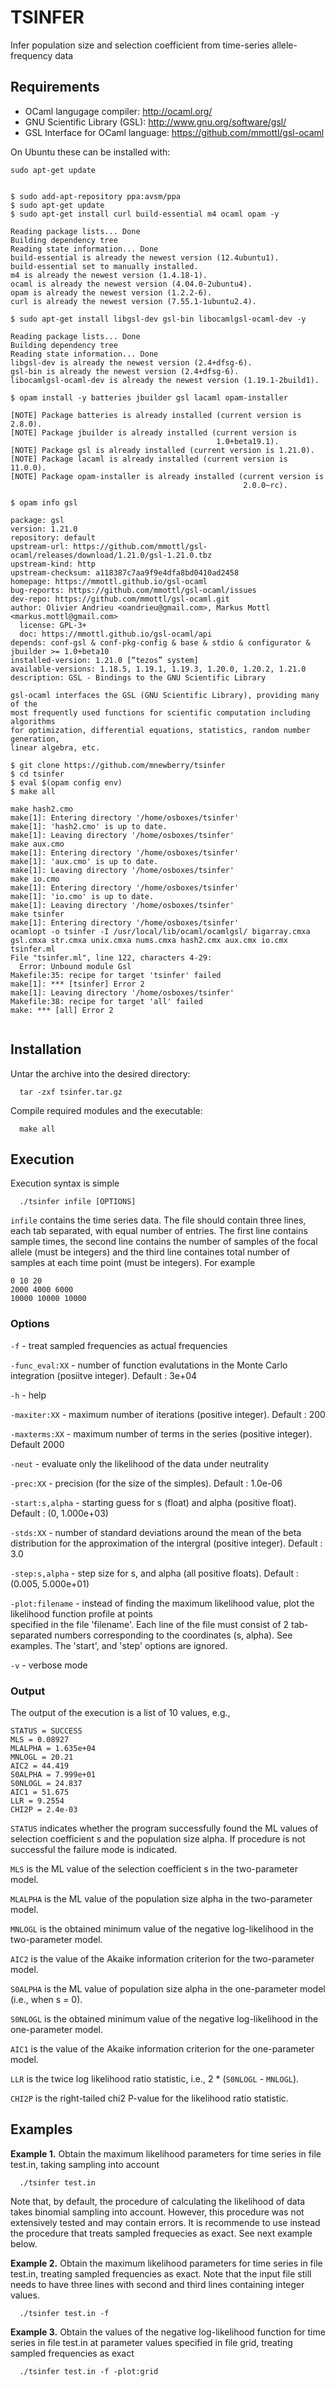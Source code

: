 # TSINFER

Infer population size and selection coefficient from time-series allele-frequency data


## Requirements
  * OCaml langugage compiler: http://ocaml.org/
  * GNU Scientific Library (GSL): http://www.gnu.org/software/gsl/
  * GSL Interface for OCaml language: https://github.com/mmottl/gsl-ocaml 
  
On Ubuntu these can be installed with:

```
sudo apt-get update


$ sudo add-apt-repository ppa:avsm/ppa
$ sudo apt-get update
$ sudo apt-get install curl build-essential m4 ocaml opam -y

Reading package lists... Done
Building dependency tree
Reading state information... Done
build-essential is already the newest version (12.4ubuntu1).
build-essential set to manually installed.
m4 is already the newest version (1.4.18-1).
ocaml is already the newest version (4.04.0-2ubuntu4).
opam is already the newest version (1.2.2-6).
curl is already the newest version (7.55.1-1ubuntu2.4).

$ sudo apt-get install libgsl-dev gsl-bin libocamlgsl-ocaml-dev -y

Reading package lists... Done
Building dependency tree
Reading state information... Done
libgsl-dev is already the newest version (2.4+dfsg-6).
gsl-bin is already the newest version (2.4+dfsg-6).
libocamlgsl-ocaml-dev is already the newest version (1.19.1-2build1).

$ opam install -y batteries jbuilder gsl lacaml opam-installer

[NOTE] Package batteries is already installed (current version is 2.8.0).
[NOTE] Package jbuilder is already installed (current version is
                                              1.0+beta19.1).
[NOTE] Package gsl is already installed (current version is 1.21.0).
[NOTE] Package lacaml is already installed (current version is 11.0.0).
[NOTE] Package opam-installer is already installed (current version is
                                                    2.0.0~rc).

$ opam info gsl

package: gsl
version: 1.21.0
repository: default
upstream-url: https://github.com/mmottl/gsl-ocaml/releases/download/1.21.0/gsl-1.21.0.tbz
upstream-kind: http
upstream-checksum: a118387c7aa9f9e4dfa8bd0410ad2458
homepage: https://mmottl.github.io/gsl-ocaml
bug-reports: https://github.com/mmottl/gsl-ocaml/issues
dev-repo: https://github.com/mmottl/gsl-ocaml.git
author: Olivier Andrieu <oandrieu@gmail.com>, Markus Mottl <markus.mottl@gmail.com>
  license: GPL-3+
  doc: https://mmottl.github.io/gsl-ocaml/api
depends: conf-gsl & conf-pkg-config & base & stdio & configurator & jbuilder >= 1.0+beta10
installed-version: 1.21.0 [“tezos” system]
available-versions: 1.18.5, 1.19.1, 1.19.3, 1.20.0, 1.20.2, 1.21.0
description: GSL - Bindings to the GNU Scientific Library

gsl-ocaml interfaces the GSL (GNU Scientific Library), providing many of the
most frequently used functions for scientific computation including algorithms
for optimization, differential equations, statistics, random number generation,
linear algebra, etc.

$ git clone https://github.com/mnewberry/tsinfer   
$ cd tsinfer
$ eval $(opam config env)
$ make all

make hash2.cmo
make[1]: Entering directory '/home/osboxes/tsinfer'
make[1]: 'hash2.cmo' is up to date.
make[1]: Leaving directory '/home/osboxes/tsinfer'
make aux.cmo
make[1]: Entering directory '/home/osboxes/tsinfer'
make[1]: 'aux.cmo' is up to date.
make[1]: Leaving directory '/home/osboxes/tsinfer'
make io.cmo
make[1]: Entering directory '/home/osboxes/tsinfer'
make[1]: 'io.cmo' is up to date.
make[1]: Leaving directory '/home/osboxes/tsinfer'
make tsinfer
make[1]: Entering directory '/home/osboxes/tsinfer'
ocamlopt -o tsinfer -I /usr/local/lib/ocaml/ocamlgsl/ bigarray.cmxa gsl.cmxa str.cmxa unix.cmxa nums.cmxa hash2.cmx aux.cmx io.cmx tsinfer.ml
File "tsinfer.ml", line 122, characters 4-29:
  Error: Unbound module Gsl
Makefile:35: recipe for target 'tsinfer' failed
make[1]: *** [tsinfer] Error 2
make[1]: Leaving directory '/home/osboxes/tsinfer'
Makefile:38: recipe for target 'all' failed
make: *** [all] Error 2


```

## Installation
Untar the archive into the desired directory:
```
  tar -zxf tsinfer.tar.gz
```

Compile required modules and the executable:
```
  make all
```


## Execution
Execution syntax is simple
```
  ./tsinfer infile [OPTIONS]
```

`infile` contains the time series data. The file should contain three lines,
each tab separated, with equal number of entries. The first line contains
sample times, the second line contains the number of samples of the focal
allele (must be integers) and the third line containes total number of samples
at each time point (must be integers). For example

```
0 10 20
2000 4000 6000
10000 10000 10000
```

### Options

`-f` - treat sampled frequencies as actual frequencies

`-func_eval:XX` - number of function evalutations in the Monte Carlo integration (posiitve integer). Default : 3e+04

`-h` - help

`-maxiter:XX` - maximum number of iterations (positive integer). Default : 200

`-maxterms:XX` - maximum number of terms in the series (positive integer). Default 2000

`-neut` - evaluate only the likelihood of the data under neutrality

`-prec:XX` - precision (for the size of the simples). Default : 1.0e-06

`-start:s,alpha` - starting guess for s (float) and alpha (positive float). Default : (0, 1.000e+03)

`-stds:XX` - number of standard deviations around the mean of the beta distribution for the approximation of the intergral (positive integer). Default : 3.0

`-step:s,alpha` - step size for s, and alpha (all positive floats). Default : (0.005, 5.000e+01)

`-plot:filename` - instead of finding the maximum likelihood value, plot the likelihood function profile at points<br> specified in the file 'filename'. Each line of the file must consist of 2 tab-separated numbers corresponding to the coordinates (s, alpha). See examples. The 'start', and 'step' options are ignored.

`-v` - verbose mode


### Output
The output of the execution is a list of 10 values, e.g.,
```
STATUS = SUCCESS
MLS = 0.08927
MLALPHA = 1.635e+04
MNLOGL = 20.21
AIC2 = 44.419
S0ALPHA = 7.999e+01
S0NLOGL = 24.837
AIC1 = 51.675
LLR = 9.2554
CHI2P = 2.4e-03
```

`STATUS` indicates whether the program successfully found the ML values of
selection coefficient s and the population size alpha. If procedure is not
successful the failure mode is indicated.

`MLS` is the ML value of the selection coefficient s in the two-parameter
model.

`MLALPHA` is the ML value of the population size alpha in the two-parameter
model.

`MNLOGL` is the obtained minimum value of the negative log-likelihood in the
two-parameter model.

`AIC2` is the value of the Akaike information criterion for the two-parameter model.

`S0ALPHA` is the ML value of population size alpha in the one-parameter model
(i.e., when s = 0).

`S0NLOGL` is the obtained minimum value of the negative log-likelihood in the
one-parameter model.

`AIC1` is the value of the Akaike information criterion for the one-parameter
model.

`LLR` is the twice log likelihood ratio statistic, i.e., 2 * (`S0NLOGL` -
`MNLOGL`).

`CHI2P` is the right-tailed chi2 P-value for the likelihood ratio statistic.

## Examples
**Example 1.** Obtain the maximum likelihood parameters for time series in file test.in, taking sampling into account
```
  ./tsinfer test.in
```
Note that, by default, the procedure of calculating the likelihood of data takes binomial sampling into account. However, this procedure was not extensively tested and may contain errors. It is recommende to use instead the procedure that treats sampled frequecies as exact. See next example below.


**Example 2.** Obtain the maximum likelihood parameters for time series in file test.in, treating sampled frequencies as exact. Note that the input file still needs to have three lines with second and third lines containing integer values.
```
  ./tsinfer test.in -f
```

**Example 3.** Obtain the values of the negative log-likelihood function for time series in file test.in at parameter values specified in file grid, treating sampled frequencies as exact
```
  ./tsinfer test.in -f -plot:grid
```
